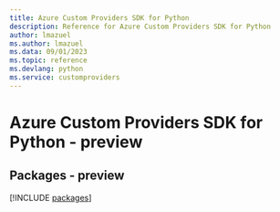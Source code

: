 ```yaml
---
title: Azure Custom Providers SDK for Python
description: Reference for Azure Custom Providers SDK for Python
author: lmazuel
ms.author: lmazuel
ms.data: 09/01/2023
ms.topic: reference
ms.devlang: python
ms.service: customproviders
---
```

# Azure Custom Providers SDK for Python - preview
## Packages - preview
[!INCLUDE [packages](custom-providers-index.md)]